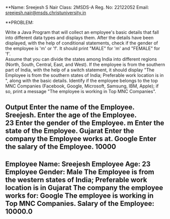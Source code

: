 **Name: Sreejesh S Nair Class: 2MSDS-A Reg. No: 22122052 Email: sreejesh.nair@msds.christuniversity.in

**PROBLEM: 

Write a Java Program that will collect an employee's basic details that fall into different data types and displays them.
After the details have been displayed, with the help of conditional statements, check if the gender of the employee is 'm' or 'f'. It should print "MALE" for 'm' and "FEMALE" for 'f'.   
Assume that you can divide the states among India into different regions (North, South, Central, East, and West). If the employee is from the southern part of India, with the help of a switch statement, it should display "The Employee is from the southern states of India; Preferable work location is in <state>", along with the basic details.
Identify if the employee belongs to the top MNC Companies (Facebook, Google, Microsoft, Samsung, IBM, Apple); if so, print a message "The employee is working in Top MNC Companies".
  
Output
Enter the name of the Employee.  
Sreejesh. 
Enter the age of the Employee.  
23 
Enter the gender of the Employee. 
m 
Enter the state of the Employee. 
Gujarat 
Enter the company the Employee works at. 
Google 
Enter the salary of the Employee. 
10000 
----------------------------------------------------------------------------------------- 
Employee Name: Sreejesh 
Employee Age: 23 
Employee Gender: Male 
The Employee is from the western states of India; Preferable work location is in Gujarat 
The company the employee works for: Google 
The employee is working in Top MNC Companies. 
Salary of the Employee: 10000.0 
----------------------------------------------------------------------------------------- 
